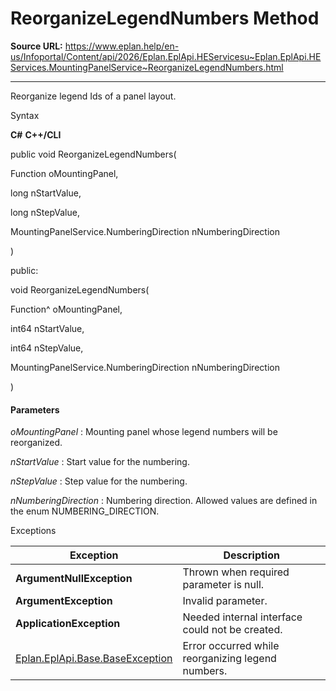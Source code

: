 # ReorganizeLegendNumbers Method

**Source URL:** https://www.eplan.help/en-us/Infoportal/Content/api/2026/Eplan.EplApi.HEServicesu~Eplan.EplApi.HEServices.MountingPanelService~ReorganizeLegendNumbers.html

---

Reorganize legend Ids of a panel layout.

Syntax

**C#**
**C++/CLI**


public void ReorganizeLegendNumbers( 

   Function oMountingPanel,

   long nStartValue,

   long nStepValue,

   MountingPanelService.NumberingDirection nNumberingDirection

)

public:

void ReorganizeLegendNumbers( 

   Function^ oMountingPanel,

   int64 nStartValue,

   int64 nStepValue,

   MountingPanelService.NumberingDirection nNumberingDirection

)


#### Parameters

*oMountingPanel*
:   Mounting panel whose legend numbers will be reorganized.

*nStartValue*
:   Start value for the numbering.

*nStepValue*
:   Step value for the numbering.

*nNumberingDirection*
:   Numbering direction. Allowed values are defined in the enum NUMBERING\_DIRECTION.

Exceptions

| Exception | Description |
| --- | --- |
| **ArgumentNullException** | Thrown when required parameter is null. |
| **ArgumentException** | Invalid parameter. |
| **ApplicationException** | Needed internal interface could not be created. |
| [Eplan.EplApi.Base.BaseException](Eplan.EplApi.Baseu~Eplan.EplApi.Base.BaseException.html) | Error occurred while reorganizing legend numbers. |
